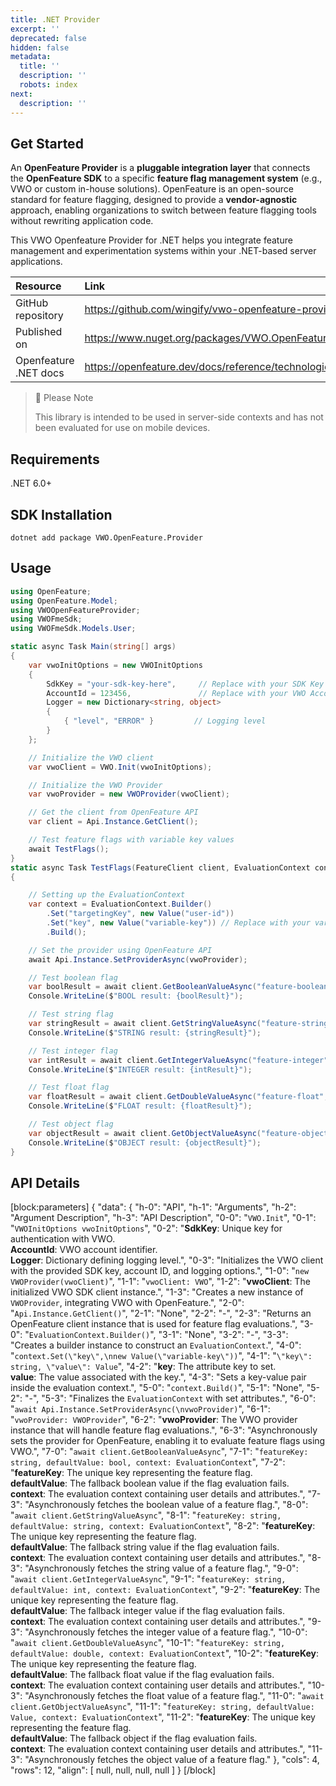 ```yaml
---
title: .NET Provider
excerpt: ''
deprecated: false
hidden: false
metadata:
  title: ''
  description: ''
  robots: index
next:
  description: ''
---
```

## Get Started

An **OpenFeature Provider** is a **pluggable integration layer** that connects the **OpenFeature SDK** to a specific **feature flag management system** (e.g., VWO or custom in-house solutions). OpenFeature is an open-source standard for feature flagging, designed to provide a **vendor-agnostic** approach, enabling organizations to switch between feature flagging tools without rewriting application code.

This VWO Openfeature Provider for .NET helps you integrate feature management and experimentation systems within your .NET-based server applications.

| Resource              | Link                                                                |
| :-------------------- | :------------------------------------------------------------------ |
| GitHub repository     | <https://github.com/wingify/vwo-openfeature-provider-dotnet>        |
| Published on          | <https://www.nuget.org/packages/VWO.OpenFeature.Provider>           |
| Openfeature .NET docs | <https://openfeature.dev/docs/reference/technologies/server/dotnet> |

> 🚧 Please Note
> 
> This library is intended to be used in server-side contexts and has not been evaluated for use on mobile devices.

## Requirements

.NET 6.0+

## SDK Installation

```shell Shell
dotnet add package VWO.OpenFeature.Provider
```

## Usage

```csharp C#
using OpenFeature;
using OpenFeature.Model;
using VWOOpenFeatureProvider;
using VWOFmeSdk;
using VWOFmeSdk.Models.User;

static async Task Main(string[] args)
{
    var vwoInitOptions = new VWOInitOptions
    {
        SdkKey = "your-sdk-key-here",     // Replace with your SDK Key
        AccountId = 123456,               // Replace with your VWO Account ID
        Logger = new Dictionary<string, object>
        {
            { "level", "ERROR" }         // Logging level
        }
    };

    // Initialize the VWO client
    var vwoClient = VWO.Init(vwoInitOptions);

    // Initialize the VWO Provider
    var vwoProvider = new VWOProvider(vwoClient);

    // Get the client from OpenFeature API
    var client = Api.Instance.GetClient();

    // Test feature flags with variable key values
    await TestFlags();
}
static async Task TestFlags(FeatureClient client, EvaluationContext context)
{

    // Setting up the EvaluationContext
    var context = EvaluationContext.Builder()
        .Set("targetingKey", new Value("user-id"))
        .Set("key", new Value("variable-key")) // Replace with your variable key
        .Build();

    // Set the provider using OpenFeature API
    await Api.Instance.SetProviderAsync(vwoProvider);

    // Test boolean flag
    var boolResult = await client.GetBooleanValueAsync("feature-boolean", false, context);
    Console.WriteLine($"BOOL result: {boolResult}");

    // Test string flag
    var stringResult = await client.GetStringValueAsync("feature-string", "defaultString", context);
    Console.WriteLine($"STRING result: {stringResult}");

    // Test integer flag
    var intResult = await client.GetIntegerValueAsync("feature-integer", 0, context);
    Console.WriteLine($"INTEGER result: {intResult}");

    // Test float flag
    var floatResult = await client.GetDoubleValueAsync("feature-float", 0.0, context);
    Console.WriteLine($"FLOAT result: {floatResult}");

    // Test object flag
    var objectResult = await client.GetObjectValueAsync("feature-object", new Value(new Structure(new Dictionary<string, Value>())), context);
    Console.WriteLine($"OBJECT result: {objectResult}");
}
```

## API Details

[block:parameters]
{
  "data": {
    "h-0": "API",
    "h-1": "Arguments",
    "h-2": "Argument Description",
    "h-3": "API Description",
    "0-0": "`VWO.Init`",
    "0-1": "`VWOInitOptions vwoInitOptions`",
    "0-2": "**SdkKey**: Unique key for authentication with VWO.<br>**AccountId**: VWO account identifier.<br>**Logger**: Dictionary defining logging level.",
    "0-3": "Initializes the VWO client with the provided SDK key, account ID, and logging options.",
    "1-0": "`new VWOProvider(vwoClient)`",
    "1-1": "`vwoClient: VWO`",
    "1-2": "**vwoClient**: The initialized VWO SDK client instance.",
    "1-3": "Creates a new instance of `VWOProvider`, integrating VWO with OpenFeature.",
    "2-0": "`Api.Instance.GetClient()`",
    "2-1": "None",
    "2-2": "-",
    "2-3": "Returns an OpenFeature client instance that is used for feature flag evaluations.",
    "3-0": "`EvaluationContext.Builder()`",
    "3-1": "None",
    "3-2": "-",
    "3-3": "Creates a builder instance to construct an `EvaluationContext`.",
    "4-0": "`context.Set(\"key\",\nnew Value(\"variable-key\"))`",
    "4-1": "`\"key\": string, \"value\": Value`",
    "4-2": "**key**: The attribute key to set.<br>**value**: The value associated with the key.",
    "4-3": "Sets a key-value pair inside the evaluation context.",
    "5-0": "`context.Build()`",
    "5-1": "None",
    "5-2": "-",
    "5-3": "Finalizes the `EvaluationContext` with set attributes.",
    "6-0": "`await Api.Instance.SetProviderAsync(\nvwoProvider)`",
    "6-1": "`vwoProvider: VWOProvider`",
    "6-2": "**vwoProvider**: The VWO provider instance that will handle feature flag evaluations.",
    "6-3": "Asynchronously sets the provider for OpenFeature, enabling it to evaluate feature flags using VWO.",
    "7-0": "`await client.GetBooleanValueAsync`",
    "7-1": "`featureKey: string, defaultValue: bool, context: EvaluationContext`",
    "7-2": "**featureKey**: The unique key representing the feature flag.<br>**defaultValue**: The fallback boolean value if the flag evaluation fails.<br>**context**: The evaluation context containing user details and attributes.",
    "7-3": "Asynchronously fetches the boolean value of a feature flag.",
    "8-0": "`await client.GetStringValueAsync`",
    "8-1": "`featureKey: string, defaultValue: string, context: EvaluationContext`",
    "8-2": "**featureKey**: The unique key representing the feature flag.<br>**defaultValue**: The fallback string value if the flag evaluation fails.<br>**context**: The evaluation context containing user details and attributes.",
    "8-3": "Asynchronously fetches the string value of a feature flag.",
    "9-0": "`await client.GetIntegerValueAsync`",
    "9-1": "`featureKey: string, defaultValue: int, context: EvaluationContext`",
    "9-2": "**featureKey**: The unique key representing the feature flag.<br>**defaultValue**: The fallback integer value if the flag evaluation fails.<br>**context**: The evaluation context containing user details and attributes.",
    "9-3": "Asynchronously fetches the integer value of a feature flag.",
    "10-0": "`await client.GetDoubleValueAsync`",
    "10-1": "`featureKey: string, defaultValue: double, context: EvaluationContext`",
    "10-2": "**featureKey**: The unique key representing the feature flag.<br>**defaultValue**: The fallback float value if the flag evaluation fails.<br>**context**: The evaluation context containing user details and attributes.",
    "10-3": "Asynchronously fetches the float value of a feature flag.",
    "11-0": "`await client.GetObjectValueAsync`",
    "11-1": "`featureKey: string, defaultValue: Value, context: EvaluationContext`",
    "11-2": "**featureKey**: The unique key representing the feature flag.<br>**defaultValue**: The fallback object if the flag evaluation fails.<br>**context**: The evaluation context containing user details and attributes.",
    "11-3": "Asynchronously fetches the object value of a feature flag."
  },
  "cols": 4,
  "rows": 12,
  "align": [
    null,
    null,
    null,
    null
  ]
}
[/block]